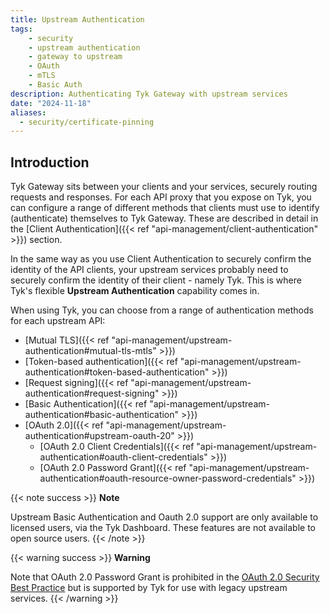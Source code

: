 ```yaml
---
title: Upstream Authentication
tags:
    - security
    - upstream authentication
    - gateway to upstream
    - OAuth
    - mTLS
    - Basic Auth
description: Authenticating Tyk Gateway with upstream services
date: "2024-11-18"
aliases:
  - security/certificate-pinning
---
```


## Introduction

Tyk Gateway sits between your clients and your services, securely routing requests and responses. For each API proxy that you expose on Tyk, you can configure a range of different methods that clients must use to identify (authenticate) themselves to Tyk Gateway. These are described in detail in the [Client Authentication]({{< ref "api-management/client-authentication" >}}) section.

In the same way as you use Client Authentication to securely confirm the identity of the API clients, your upstream services probably need to securely confirm the identity of their client - namely Tyk. This is where Tyk's flexible **Upstream Authentication** capability comes in.

When using Tyk, you can choose from a range of authentication methods for each upstream API:
- [Mutual TLS]({{< ref "api-management/upstream-authentication#mutual-tls-mtls" >}})
- [Token-based authentication]({{< ref "api-management/upstream-authentication#token-based-authentication" >}})
- [Request signing]({{< ref "api-management/upstream-authentication#request-signing" >}})
- [Basic Authentication]({{< ref "api-management/upstream-authentication#basic-authentication" >}})
- [OAuth 2.0]({{< ref "api-management/upstream-authentication#upstream-oauth-20" >}})
    - [OAuth 2.0 Client Credentials]({{< ref "api-management/upstream-authentication#oauth-client-credentials" >}})
    - [OAuth 2.0 Password Grant]({{< ref "api-management/upstream-authentication#oauth-resource-owner-password-credentials" >}})

{{< note success >}}
**Note**  

Upstream Basic Authentication and Oauth 2.0 support are only available to licensed users, via the Tyk Dashboard. These features are not available to open source users.
{{< /note >}}

{{< warning success >}}
**Warning**  

Note that OAuth 2.0 Password Grant is prohibited in the [OAuth 2.0 Security Best Practice](https://datatracker.ietf.org/doc/html/draft-ietf-oauth-security-topics-13#section-3.4") but is supported by Tyk for use with legacy upstream services.
{{< /warning >}}



